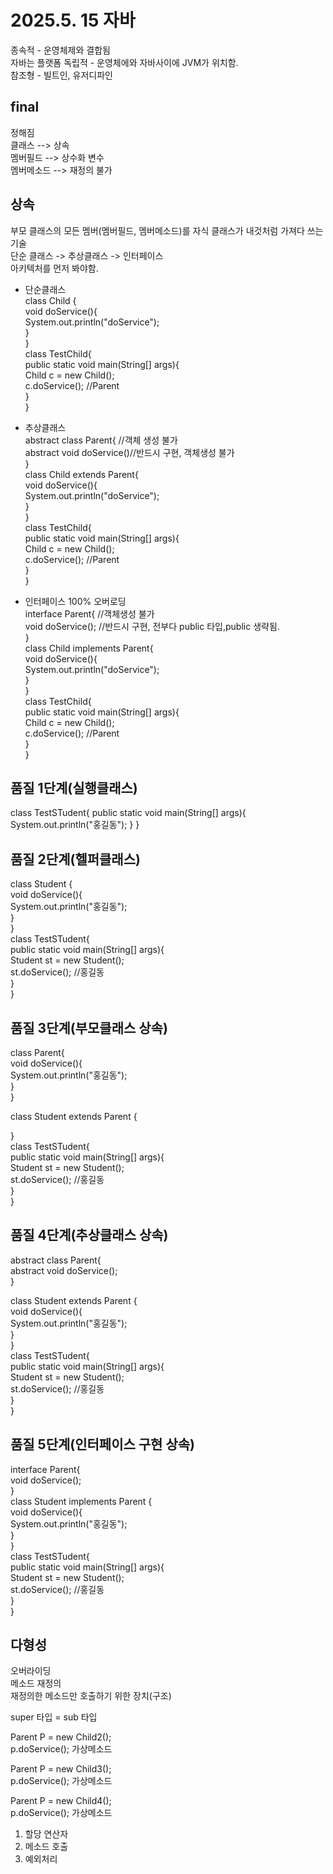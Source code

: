# 2025.5. 15 자바 
종속적 - 운영체제와 결합됨  
자바는 플랫폼 독립적 - 운영체에와 자바사이에 JVM가 위치함.  
참조형 - 빌트인, 유저디파인  
  
## final  
정해짐  
클래스 --> 상속  
멤버필드 --> 상수화 변수  
멤버메소드 --> 재정의 불가  

## 상속  
부모 클래스의 모든 멤버(멤버필드, 멤버메소드)를 자식 클래스가 내것처럼 가져다 쓰는 기술     
단순 클래스 -> 추상클래스 -> 인터페이스   
아키텍처를 먼저 봐야함.     
   
* 단순클래스   
class Child {     
   void doService(){   
        System.out.println("doService");   
  }    
}     
class TestChild{   
    public static void main(String[] args){   
        Child c = new Child();   
        c.doService(); //Parent   
    }   
}   
   
* 추상클래스   
abstract class Parent{  //객체 생성 불가   
  abstract void doService()//반드시 구현, 객체생성 불가   
}     
class Child extends Parent{     
   void doService(){   
        System.out.println("doService");   
  }    
}     
class TestChild{   
    public static void main(String[] args){   
        Child c = new Child();   
        c.doService(); //Parent   
    }   
}   
   
   
* 인터페이스 100% 오버로딩   
interface Parent{  //객체생성 불가   
  void doService();  //반드시 구현, 전부다 public 타입,public 생략됨.   
}     
class Child implements Parent{     
   void doService(){   
        System.out.println("doService");   
  }    
}     
class TestChild{   
    public static void main(String[] args){   
        Child c = new Child();   
        c.doService(); //Parent   
    }   
}   
   
## 품질 1단계(실행클래스)
class TestSTudent{
    public static void main(String[] args){
        System.out.println("홍길동");
    }
}
## 품질 2단계(헬퍼클래스)
class Student {   
    void doService(){   
        System.out.println("홍길동");   
    }   
}   
class TestSTudent{   
    public static void main(String[] args){   
            Student st = new Student();   
            st.doService(); //홍길동   
    }   
}   


## 품질 3단계(부모클래스 상속)
class Parent{   
    void doService(){   
        System.out.println("홍길동");   
    }   
}   
   
class Student extends Parent {   
   
}   
class TestSTudent{   
    public static void main(String[] args){   
            Student st = new Student();   
            st.doService(); //홍길동   
    }   
}   

## 품질 4단계(추상클래스 상속) 
abstract class Parent{   
    abstract void doService();   
}   
   
class Student extends Parent {   
    void doService(){   
        System.out.println("홍길동");   
    }   
}   
class TestSTudent{   
    public static void main(String[] args){   
            Student st = new Student();   
            st.doService(); //홍길동   
    }   
}   

## 품질 5단계(인터페이스 구현 상속) 
interface Parent{   
    void doService();   
}   
class Student implements Parent {   
    void doService(){   
        System.out.println("홍길동");   
    }   
}   
class TestSTudent{   
    public static void main(String[] args){   
            Student st = new Student();   
            st.doService(); //홍길동   
    }   
}   


## 다형성
오버라이딩    
메소드 재정의   
재정의한 메소드만 호출하기 위한 장치(구조)   
   
super 타입 = sub 타입      
   
Parent P = new Child2();   
p.doService(); 가상메소드   
   
Parent P = new Child3();   
p.doService(); 가상메소드   
   
Parent P = new Child4();   
p.doService(); 가상메소드   
   
1. 할당 연산자   
2. 메소드 호출   
3. 예외처리   
   
